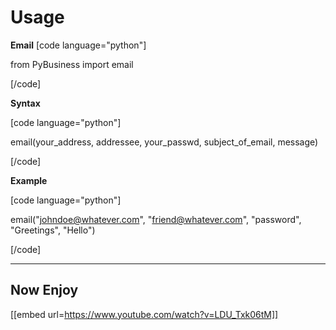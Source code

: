 **Usage**
============

**Email**
[code language="python"]

from PyBusiness import email

[/code]

**Syntax**

[code language="python"]

email(your_address, addressee, your_passwd, subject_of_email, message)

[/code]

**Example**

[code language="python"]

email("johndoe@whatever.com", "friend@whatever.com", "password", "Greetings", "Hello")

[/code]

-------------

**Now Enjoy**
----------------

[[embed url=https://www.youtube.com/watch?v=LDU_Txk06tM]]